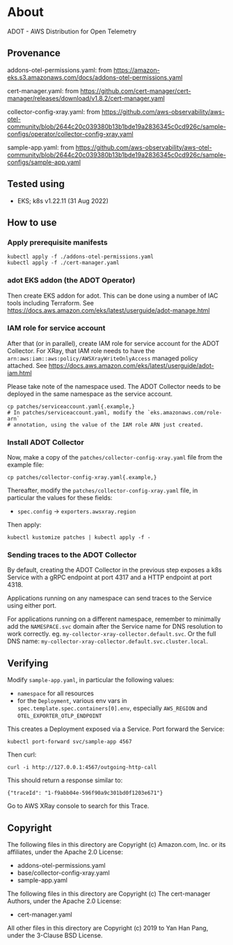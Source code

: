 # About

ADOT - AWS Distribution for Open Telemetry


## Provenance

addons-otel-permissions.yaml: from https://amazon-eks.s3.amazonaws.com/docs/addons-otel-permissions.yaml

cert-manager.yaml: from https://github.com/cert-manager/cert-manager/releases/download/v1.8.2/cert-manager.yaml

collector-config-xray.yaml: from https://github.com/aws-observability/aws-otel-community/blob/2644c20c039380b13b1bde19a2836345c0cd926c/sample-configs/operator/collector-config-xray.yaml

sample-app.yaml: from https://github.com/aws-observability/aws-otel-community/blob/2644c20c039380b13b1bde19a2836345c0cd926c/sample-configs/sample-app.yaml


## Tested using

- EKS; k8s v1.22.11 (31 Aug 2022)


## How to use

### Apply prerequisite manifests

```
kubectl apply -f ./addons-otel-permissions.yaml
kubectl apply -f ./cert-manager.yaml
```

### adot EKS addon (the ADOT Operator)

Then create EKS addon for adot. This can be done using a number of IAC tools including Terraform. See https://docs.aws.amazon.com/eks/latest/userguide/adot-manage.html

### IAM role for service account

After that (or in parallel), create IAM role for service account for the ADOT Collector. For XRay, that IAM role needs to have the `arn:aws:iam::aws:policy/AWSXrayWriteOnlyAccess` managed policy attached. See https://docs.aws.amazon.com/eks/latest/userguide/adot-iam.html

Please take note of the namespace used. The ADOT Collector needs to be deployed in the same namespace as the service account.

```
cp patches/serviceaccount.yaml{.example,}
# In patches/serviceaccount.yaml, modify the `eks.amazonaws.com/role-arn`
# annotation, using the value of the IAM role ARN just created.
```

### Install ADOT Collector

Now, make a copy of the `patches/collector-config-xray.yaml` file from the example file:
```
cp patches/collector-config-xray.yaml{.example,}
```

Thereafter, modify the `patches/collector-config-xray.yaml` file, in particular the values for these fields:

- `spec.config` -> `exporters.awsxray.region`

Then apply:
```
kubectl kustomize patches | kubectl apply -f -
```

### Sending traces to the ADOT Collector

By default, creating the ADOT Collector in the previous step exposes a k8s Service with a gRPC endpoint at port 4317 and a HTTP endpoint at port 4318.

Applications running on any namespace can send traces to the Service using either port.

For applications running on a different namespace, remember to minimally add the `NAMESPACE.svc` domain after the Service name for DNS resolution to work correctly. eg. `my-collector-xray-collector.default.svc`. Or the full DNS name: `my-collector-xray-collector.default.svc.cluster.local`.


## Verifying

Modify `sample-app.yaml`, in particular the following values:

- `namespace` for all resources
- for the `Deployment`, various env vars in `spec.template.spec.containers[0].env`, especially `AWS_REGION` and `OTEL_EXPORTER_OTLP_ENDPOINT`

This creates a Deployment exposed via a Service. Port forward the Service:
```
kubectl port-forward svc/sample-app 4567
```

Then curl:
```
curl -i http://127.0.0.1:4567/outgoing-http-call
```

This should return a response similar to:
```
{"traceId": "1-f9abb04e-596f90a9c301bd0f1203e671"}
```

Go to AWS XRay console to search for this Trace.


## Copyright

The following files in this directory are Copyright (c) Amazon.com, Inc. or its affiliates, under the Apache 2.0 License:

- addons-otel-permissions.yaml
- base/collector-config-xray.yaml
- sample-app.yaml

The following files in this directory are Copyright (c) The cert-manager Authors, under the Apache 2.0 License:

- cert-manager.yaml

All other files in this directory are Copyright (c) 2019 to Yan Han Pang, under the 3-Clause BSD License.
